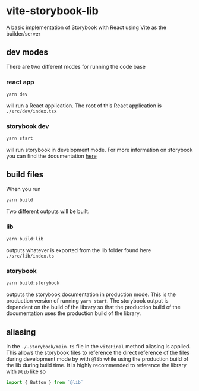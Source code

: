 # vite-storybook-lib

A basic implementation of Storybook with React using Vite as the builder/server

## dev modes

There are two different modes for running the code base

### react app

```bash
yarn dev
```

will run a React application. The root of this React application is `./src/dev/index.tsx`

### storybook dev

```bash
yarn start
```

will run storybook in development mode. For more information on storybook you can find the documentation [here](https://storybook.js.org/)

## build files

When you run

```bash
yarn build
```

Two different outputs will be built.

### lib

```bash
yarn build:lib
```

outputs whatever is exported from the lib folder found here `./src/lib/index.ts`

### storybook

```bash
yarn build:storybook
```

outputs the storybook documentation in production mode. This is the production version of running `yarn start`. The storybook output is dependent on the build of the library so that the production build of the documentation uses the production build of the library.

## aliasing

In the `./.storybook/main.ts` file in the `viteFinal` method aliasing is applied. This allows the storybook files to reference the direct reference of the files during development mode by with `@lib` while using the production build of the lib during build time. It is highly recommended to reference the library with `@lib` like so

```typescript
import { Button } from `@lib`
```
